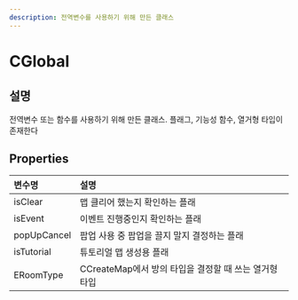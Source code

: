 ```yaml
---
description: 전역변수를 사용하기 위해 만든 클래스
---
```


# CGlobal

## 설명 

전역변수 또는 함수를 사용하기 위해 만든 클래스. 플래그, 기능성 함수, 열거형 타입이 존재한다 

## Properties

| 변수명 | 설명  |
| :--- | :--- |
| isClear | 맵 클리어 했는지 확인하는 플래 |
| isEvent | 이벤트 진행중인지 확인하는 플래 |
| popUpCancel | 팝업 사용 중 팝업을 끌지 말지 결정하는 플래 |
| isTutorial | 튜토리얼 맵 생성용 플래 |
| ERoomType | CCreateMap에서 방의 타입을 결정할 때 쓰는 열거형 타입  |



